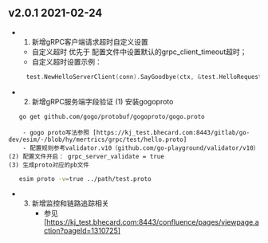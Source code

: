 ##  v2.0.1 2021-02-24 
- 1. 新增gRPC客户端请求超时自定义设置
    - 自定义超时 优先于 配置文件中设置默认的grpc_client_timeout超时；
    - 自定义超时设置示例：
 ```go
      test.NewHelloServerClient(conn).SayGoodbye(ctx, &test.HelloRequest{Name: "HH"}, WithTimeout(10*time.Second))
```
   
- 2. 新增gRPC服务端字段验证
    (1) 安装gogoproto
 ```bash
    go get github.com/gogo/protobuf/gogoproto/gogo.proto
 ```

        - gogo proto写法参照 [https://kj_test.bhecard.com:8443/gitlab/go-dev/esim/-/blob/hy/mertrics/grpc/test/hello.proto]
        - 配置规则参考validator.v10（github.com/go-playground/validator/v10）
    (2) 配置文件开启： grpc_server_validate = true
    (3) 生成proto对应的pb文件
 ```bash
    esim proto -v=true ../path/test.proto
 ```
  
- 3. 新增监控和链路追踪相关
     - 参见[https://kj_test.bhecard.com:8443/confluence/pages/viewpage.action?pageId=1310725]
